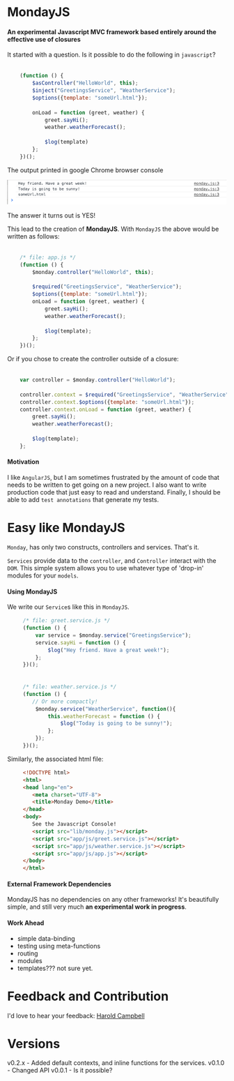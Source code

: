 # MondayJS

#### An experimental Javascript MVC framework based entirely around the effective use of closures

It started with a question. Is it possible to do the following in `javascript`?

```javascript

    (function () {
        $asController("HelloWorld", this);
        $inject("GreetingsService", "WeatherService");
        $options({template: "someUrl.html"});

        onLoad = function (greet, weather) {
            greet.sayHi();
            weather.weatherForecast();

            $log(template)
        };
    })();
```

The output printed in google Chrome browser console

![itworks](screenshots/v0.0.1/itworks.png)

The answer it turns out is YES!

This lead to the creation of **MondayJS**. With `MondayJS` the above would be written as follows:

```javascript

    /* file: app.js */
    (function () {
        $monday.controller("HelloWorld", this);

        $required("GreetingsService", "WeatherService");
        $options({template: "someUrl.html"});
        onLoad = function (greet, weather) {
            greet.sayHi();
            weather.weatherForecast();

            $log(template);
        };
    })();
```

Or if you chose to create the controller outside of a closure:

```javascript

    var controller = $monday.controller("HelloWorld");

    controller.context = $required("GreetingsService", "WeatherService");
    controller.context.$options({template: "someUrl.html"});
    controller.context.onLoad = function (greet, weather) {
        greet.sayHi();
        weather.weatherForecast();

        $log(template);
    };
```

#### Motivation

I like `AngularJS`, but I am sometimes frustrated by the amount of code that needs to
be written to get going on a new project. I also want to write production code that just easy to read and understand.
Finally, I should be able to add `test annotations` that generate my tests.

# Easy like MondayJS

`Monday`, has only two constructs, controllers and services. That's it.

`Services` provide data to the `controller`, and `Controller` interact with the `DOM`.
This simple system allows you to use whatever type of 'drop-in' modules for your `models`.

#### Using MondayJS

We write our `Service`s like this in `MondayJS`.

```javascript
     /* file: greet.service.js */
     (function () {
         var service = $monday.service("GreetingsService");
         service.sayHi = function () {
             $log("Hey friend. Have a great week!");
         };
     })();


     /* file: weather.service.js */
     (function () {
        // Or more compactly!
         $monday.service("WeatherService", function(){
             this.weatherForecast = function () {
                 $log("Today is going to be sunny!");
             };
         });
     })();
```

Similarly, the associated html file:

```html
     <!DOCTYPE html>
     <html>
     <head lang="en">
        <meta charset="UTF-8">
        <title>Monday Demo</title>
     </head>
     <body>
        See the Javascript Console!
        <script src="lib/monday.js"></script>
        <script src="app/js/greet.service.js"></script>
        <script src="app/js/weather.service.js"></script>
        <script src="app/js/app.js"></script>
     </body>
     </html>
```

#### External Framework Dependencies

MondayJS has no dependencies on any other frameworks! It's beautifully simple,
and still very much **an experimental work in progress**.

#### Work Ahead

- simple data-binding
- testing using meta-functions
- routing
- modules
- templates??? not sure yet.

# Feedback and Contribution

I'd love to hear your feedback: [Harold Campbell](http://twitter.com/haroldcampbell)

# Versions

v0.2.x - Added default contexts, and inline functions for the services.
v0.1.0 - Changed API
v0.0.1 - Is it possible?